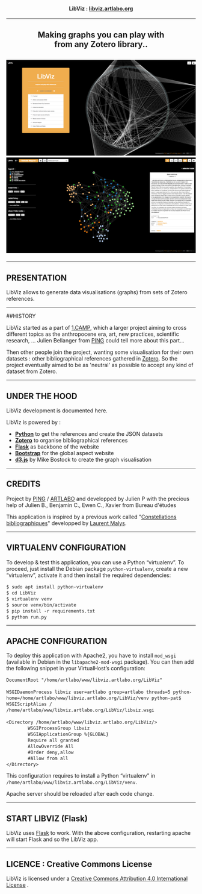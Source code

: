                   
<h4 align=center>
LibViz : <a href="http://libviz.artlabo.org">libviz.artlabo.org</a>
</h4>

<hr>

<h2 align=center>
    Making graphs you can play with <br>from any Zotero library..
</h2>

<h2 align=center>
	<img src="./preview_05a.png">
    <br>
	<img src="./preview_05b.png">
</h2>

-------------------------------------------------------
## PRESENTATION

LibViz allows to generate data visualisations (graphs) from sets of Zotero references.

------------
##HISTORY

LibViz started as a part of [1.CAMP](http://www.pingbase.net/activites/1-camp), which a larger project aiming to cross different topics as the anthropocene era, art, new practices, scientific research, ... Julien Bellanger from [PING](http://www.pingbase.net/) could tell more about this part...

Then other people join the project, wanting some visualisation for their own datasets : other bibliographical references gathered in [Zotero](https://www.zotero.org/). So the project eventually aimed to be as 'neutral' as possible to accept any kind of dataset from Zotero.

-------------------------------------------------------
## UNDER THE HOOD

LibViz development is documented here.

LibViz is powered by :

- [**Python**](https://www.python.org/) to get the references and create the JSON datasets
- [**Zotero**](https://www.zotero.org/) to organise bibliographical references
- [**Flask**](http://flask.pocoo.org/) as backbone of the website
- [**Bootstrap**](https://getbootstrap.com/) for the global aspect website
- [**d3.js**](https://d3js.org/) by Mike Bostock to create the graph visualisation

-------------------------------------------------------
## CREDITS

Project by [PING](http://www.pingbase.net/) / [ARTLABO](http://artlabo.org/) and developped by Julien P with the precious help of Julien B., Benjamin C., Ewen C., Xavier from Bureau d'études

This application is inspired by a previous work called "[Constellations bibliographiques](http://www.laurent-malys.fr/sur-les-epaules-de-darwin/)" developped by [Laurent Malys](http://www.laurent-malys.fr/a-propos/).

-------------------------------------------------------
## VIRTUALENV CONFIGURATION


To develop & test this application, you can use a Python “virtualenv”. To proceed, just install the Debian package `python-virtualenv`, create a new “virtualenv”, activate it and then install the required dependencies:

    $ sudo apt install python-virtualenv
    $ cd LibViz
    $ virtualenv venv
    $ source venv/bin/activate
    $ pip install -r requirements.txt
    $ python run.py

-------------------------------------------------------
## APACHE CONFIGURATION


To deploy this application with Apache2, you have to install `mod_wsgi` (available in Debian in the `libapache2-mod-wsgi` package). You can then add the following snippet in your VirtualHost’s configuration:

    DocumentRoot "/home/artlabo/www/libviz.artlabo.org/LibViz"

    WSGIDaemonProcess libviz user=artlabo group=artlabo threads=5 python-home=/home/artlabo/www/libviz.artlabo.org/LibViz/venv python-pat$
    WSGIScriptAlias / /home/artlabo/www/libviz.artlabo.org/LibViz/libviz.wsgi

    <Directory /home/artlabo/www/libviz.artlabo.org/LibViz/>
            WSGIProcessGroup libviz
            WSGIApplicationGroup %{GLOBAL}
            Require all granted
            AllowOverride All
            #Order deny,allow
            #Allow from all
    </Directory>

This configuration requires to install a Python “virtualenv” in `/home/artlabo/www/libviz.artlabo.org/LibViz/venv`.

Apache server should be reloaded after each code change.

-------------------------------------------------------
## START LIBVIZ (Flask)

LibViz uses [Flask](http://flask.pocoo.org/) to work. 
With the above configuration, restarting apache will start Flask and so the LibViz app.

-------------------------------------------------------
## LICENCE :  Creative Commons License

LibViz is licensed under a [Creative Commons Attribution 4.0 International License](https://creativecommons.org/licenses/by/4.0/deed.fr) .
